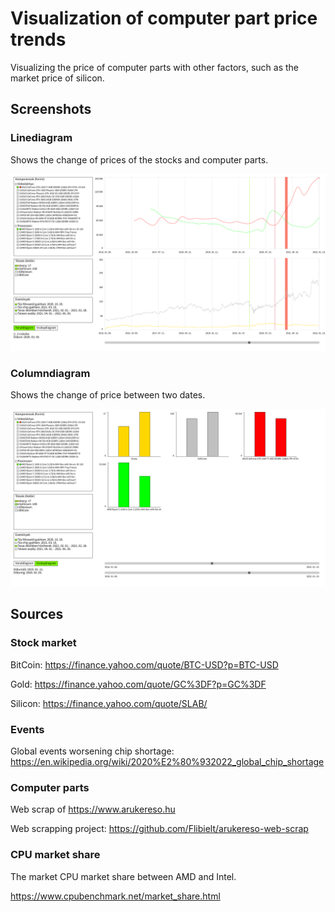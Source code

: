 # Visualization of computer part price trends

Visualizing the price of computer parts with other factors, such as the market price of silicon.

## Screenshots

### Linediagram

Shows the change of prices of the stocks and computer parts.

![Linediagram](/img/linediagram.png)

### Columndiagram

Shows the change of price between two dates.

![Columndiagram](/img/columndiagram.png)

## Sources
### Stock market
BitCoin: https://finance.yahoo.com/quote/BTC-USD?p=BTC-USD

Gold: https://finance.yahoo.com/quote/GC%3DF?p=GC%3DF

Silicon: https://finance.yahoo.com/quote/SLAB/

### Events

Global events worsening chip shortage: https://en.wikipedia.org/wiki/2020%E2%80%932022_global_chip_shortage

### Computer parts
Web scrap of https://www.arukereso.hu

Web scrapping project: https://github.com/Flibielt/arukereso-web-scrap

### CPU market share

The market CPU market share between AMD and Intel.

https://www.cpubenchmark.net/market_share.html
